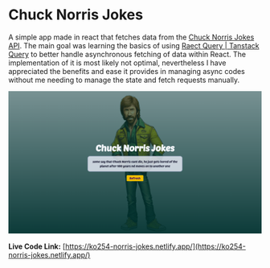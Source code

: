 # Chuck Norris Jokes

A simple app made in react that fetches data from the
[Chuck Norris Jokes API](https://api.chucknorris.io/). The main goal was learning the
basics of using [Raect Query | Tanstack Query](https://tanstack.com/) to better
handle asynchronous fetching of data within React. The implementation of it is most likely
not optimal, nevertheless I have appreciated the benefits and ease it provides in managing
async codes without me needing to manage the state and fetch requests manually.

![Preview of chuck norris app](/public/images/screenshot-01.png)

**Live Code Link:** [https://ko254-norris-jokes.netlify.app/](https://ko254-norris-jokes.netlify.app/)
